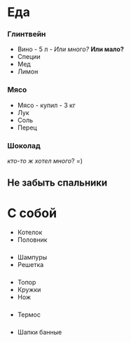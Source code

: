 Еда
====

### Глинтвейн
 * Вино - 5 л  -  *Или много?* **Или мало?**
 * Специи
 * Мед
 * Лимон 

### Мясо
 * Мясо - купил - 3 кг
 * Лук
 * Соль
 * Перец

### Шоколад
*кто-то ж хотел много*? =)

## Не забыть **спальники**

С собой
====

 * Котелок
 * Половник
###
 * Шампуры
 * Решетка
###
 * Топор
 * Кружки
 * Нож
###
 * Термос
###
 * Шапки банные
